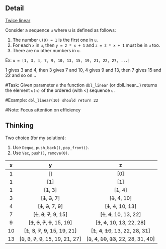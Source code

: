 ## Detail

[Twice linear](https://www.codewars.com/kata/twice-linear/train/rust)

Consider a sequence `u` where u is defined as follows:

1. The number `u(0) = 1` is the first one in `u`.
2. For each `x` in `u`, then `y = 2 * x + 1` and `z = 3 * x + 1` must be in `u` too.
3. There are no other numbers in `u`.

Ex: `u = [1, 3, 4, 7, 9, 10, 13, 15, 19, 21, 22, 27, ...]`

1 gives 3 and 4, then 3 gives 7 and 10, 4 gives 9 and 13, then 7 gives 15 and 22 and so on...

\#Task: Given parameter `n` the function `dbl_linear` (or dblLinear...) returns the element `u(n)` of the ordered (with <) sequence `u`.

\#Example: `dbl_linear(10) should return 22`

\#Note: Focus attention on efficiency

## Thinking

Two choice (for my solution):

1. Use `Deque`, `push_back()`, `pop_front()`.
2. Use `Vec`, `push()`, `remove(0)`.

|  x   |                    y                     |                    z                     |
| :--: | :--------------------------------------: | :--------------------------------------: |
|  1   |                    []                    |                   [0]                    |
|  1   |                   [1]                    |                   [1]                    |
|  1   |                [~~1~~, 3]                |                [~~1~~, 4]                |
|  3   |            [~~1~~, ~~3~~, 7]             |              [~~1~~, 4, 10]              |
|  4   |           [~~1~~, ~~3~~, 7, 9]           |          [~~1~~, ~~4~~, 10, 13]          |
|  7   |       [~~1~~, ~~3~~, ~~7~~, 9, 15]       |        [~~1~~, ~~4~~, 10, 13, 22]        |
|  9   |   [~~1~~, ~~3~~, ~~7~~, ~~9~~, 15, 19]   |      [~~1~~, ~~4~~, 10, 13, 22, 28]      |
|  10  | [~~1~~, ~~3~~, ~~7~~, ~~9~~, 15, 19, 21] |  [~~1~~, ~~4~~, ~~10~~, 13, 22, 28, 31]  |
|  13  | [~~1~~, ~~3~~, ~~7~~, ~~9~~, 15, 19, 21, 27] | [~~1~~, ~~4~~, ~~10~~, ~~13~~, 22, 28, 31, 40] |

